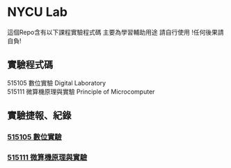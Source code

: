 # NYCU Lab
這個Repo含有以下課程實驗程式碼 主要為學習輔助用途 請自行使用 !任何後果請自負!

## 實驗程式碼
515105 數位實驗 Digital Laboratory\
515111 微算機原理與實驗 Principle of Microcomputer

## 實驗捷報、紀錄
### [515105 數位實驗](https://drive.google.com/drive/folders/1fJYMNaC50De83fb8Iaw5OJ3VNjAgXGqP?usp=drive_link)
### [515111 微算機原理與實驗](https://drive.google.com/drive/folders/1xiXPbYdoJQdJqQ8LP3pc1_tWssx5XmVa?usp=sharing)
   

